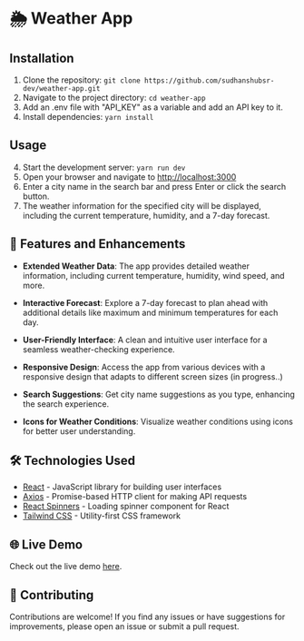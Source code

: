 # 🌦 Weather App

## Installation

1. Clone the repository: `git clone https://github.com/sudhanshubsr-dev/weather-app.git`
2. Navigate to the project directory: `cd weather-app`
3. Add an .env file with "API_KEY" as a variable and add an API key to it.
4. Install dependencies: `yarn install`

## Usage

4. Start the development server: `yarn run dev`
5. Open your browser and navigate to [http://localhost:3000](http://localhost:3000)
6. Enter a city name in the search bar and press Enter or click the search button.
7. The weather information for the specified city will be displayed, including the current temperature, humidity, and a 7-day forecast.

## 🚀 Features and Enhancements

- **Extended Weather Data**: The app provides detailed weather information, including current temperature, humidity, wind speed, and more.

- **Interactive Forecast**: Explore a 7-day forecast to plan ahead with additional details like maximum and minimum temperatures for each day.

- **User-Friendly Interface**: A clean and intuitive user interface for a seamless weather-checking experience.

- **Responsive Design**: Access the app from various devices with a responsive design that adapts to different screen sizes (in progress..)

- **Search Suggestions**: Get city name suggestions as you type, enhancing the search experience.

- **Icons for Weather Conditions**: Visualize weather conditions using icons for better user understanding.

## 🛠️ Technologies Used

- [React](https://reactjs.org/) - JavaScript library for building user interfaces
- [Axios](https://axios-http.com/) - Promise-based HTTP client for making API requests
- [React Spinners](https://www.davidhu.io/react-spinners/) - Loading spinner component for React
- [Tailwind CSS](https://tailwindcss.com/) - Utility-first CSS framework


## 🌐 Live Demo

Check out the live demo [here](https://weatherapp.sudhanshu.site/).

## 📝 Contributing

Contributions are welcome! If you find any issues or have suggestions for improvements, please open an issue or submit a pull request.


